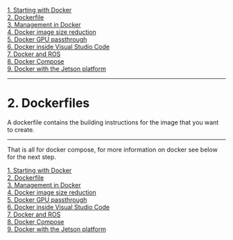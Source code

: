 

[1. Starting with Docker](docker_starting.md)  
[2. Dockerfile](docker_dockerfile.md)  
[3. Management in Docker](docker_management.md)  
[4. Docker image size reduction](docker_sizereduction.md)  
[5. Docker GPU passthrough](docker_gpu_passthrough.md)  
[6. Docker inside Visual Studio Code](docker_vscode.md)  
[7. Docker and ROS](docker_ros.md)  
[8. Docker Compose](docker_compose.md)  
[9. Docker with the Jetson platform](docker_jetson.md) 

___

# 2. Dockerfiles

A dockerfile contains the building instructions for the image that you want to create. 





























___

That is all for docker compose, for more information on docker see below for the next step.


[1. Starting with Docker](docker_starting.md)  
[2. Dockerfile](docker_dockerfile.md)  
[3. Management in Docker](docker_management.md)  
[4. Docker image size reduction](docker_sizereduction.md)  
[5. Docker GPU passthrough](docker_gpu_passthrough.md)  
[6. Docker inside Visual Studio Code](docker_vscode.md)  
[7. Docker and ROS](docker_ros.md)  
[8. Docker Compose](docker_compose.md)  
[9. Docker with the Jetson platform](docker_jetson.md) 






